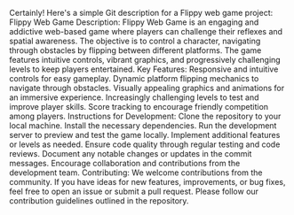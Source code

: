 Certainly! Here's a simple Git description for a Flippy web game project:
Flippy Web Game Description: Flippy Web Game is an engaging and addictive web-based game where players can challenge their reflexes and spatial awareness. The objective is to control a character, navigating through obstacles by flipping between different platforms. The game features intuitive controls, vibrant graphics, and progressively challenging levels to keep players entertained. Key Features: Responsive and intuitive controls for easy gameplay. Dynamic platform flipping mechanics to navigate through obstacles. Visually appealing graphics and animations for an immersive experience. Increasingly challenging levels to test and improve player skills. Score tracking to encourage friendly competition among players. Instructions for Development: Clone the repository to your local machine. Install the necessary dependencies.
Run the development server to preview and test the game locally.
Implement additional features or levels as needed.
Ensure code quality through regular testing and code reviews.
Document any notable changes or updates in the commit messages.
Encourage collaboration and contributions from the development team.
Contributing:
We welcome contributions from the community.
If you have ideas for new features, improvements, or bug fixes, feel free to open an issue or submit a pull request. Please follow our contribution guidelines outlined in the repository.
